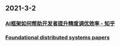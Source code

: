 
## 2021-3-2

### [AI框架如何帮助开发者提升精度调优效率 - 知乎](https://zhuanlan.zhihu.com/p/353715732)

### [ Foundational distributed systems papers](http://muratbuffalo.blogspot.com/2021/02/foundational-distributed-systems-papers.html)